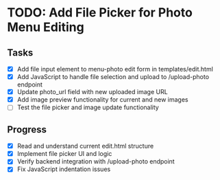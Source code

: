# TODO: Add File Picker for Photo Menu Editing

## Tasks
- [x] Add file input element to menu-photo edit form in templates/edit.html
- [x] Add JavaScript to handle file selection and upload to /upload-photo endpoint
- [x] Update photo_url field with new uploaded image URL
- [x] Add image preview functionality for current and new images
- [ ] Test the file picker and image update functionality

## Progress
- [x] Read and understand current edit.html structure
- [x] Implement file picker UI and logic
- [x] Verify backend integration with /upload-photo endpoint
- [x] Fix JavaScript indentation issues
